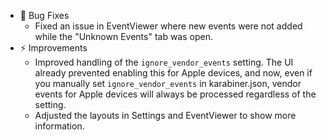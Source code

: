 -   🐛 Bug Fixes
    -   Fixed an issue in EventViewer where new events were not added while the "Unknown Events" tab was open.
-   ⚡️ Improvements
    -   Improved handling of the `ignore_vendor_events` setting.
        The UI already prevented enabling this for Apple devices, and now, even if you manually set `ignore_vendor_events` in karabiner.json, vendor events for Apple devices will always be processed regardless of the setting.
    -   Adjusted the layouts in Settings and EventViewer to show more information.

